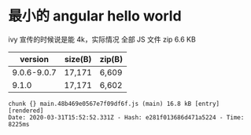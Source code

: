 # 最小的 angular hello world

ivy 宣传的时候说是能 4k，实际情况 全部 JS 文件 zip 6.6 KB

| version     | size(B) | zip(B) |
| ----------- | ------- | ------ |
| 9.0.6-9.0.7 | 17,171  | 6,609  |
| 9.1.0       | 17,171  | 6,602  |

```console
chunk {} main.48b469e0567e7f09df6f.js (main) 16.8 kB [entry] [rendered]
Date: 2020-03-31T15:52:52.331Z - Hash: e281f013686d471a5224 - Time: 8225ms
```
